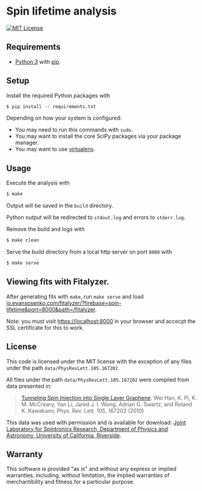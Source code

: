 # Spin lifetime analysis

[![MIT License](https://img.shields.io/github/license/evansosenko/spin-lifetime-analysis.svg)](./LICENSE.txt)

## Requirements

- [Python 3](http://www.python.org/)
  with [pip](http://www.pip-installer.org/).

## Setup

Install the required Python packages with

````bash
$ pip install -r requirements.txt
````

Depending on how your system is configured:

* You may need to run this commands with `sudo`.
* You may want to install the core SciPy packages via your package manager.
* You may want to use [virtualenv](http://www.virtualenv.org/en/latest/).

## Usage

Execute the analysis with

````bash
$ make
````

Output will be saved in the `build` directory.

Python output will be redirected to `stdout.log`
and errors to `stderr.log`.

Remove the build and logs with

````bash
$ make clean
````

Serve the build directory from a local http server on port `8000` with

````bash
$ make serve
````

## Viewing fits with Fitalyzer.

After generating fits with `make`, run `make serve` and load
[io.evansosenko.com/fitalyzer/?firebase=spin-lifetime&port=8000&path=/fitalyzer](http://io.evansosenko.com/fitalyzer/?firebase=spin-lifetime&port=8000&path=/fitalyzer).

Note: you must visit [https://localhost:8000](https://localhost:8000)
in your browser and accecpt the SSL certificate for this to work.

## License

This code is licensed under the MIT license
with the exception of any files under the path `data/PhysRevLett.105.167202`.

All files under the path `data/PhysRevLett.105.167202`
were compiled from data presented in:

> [Tunneling Spin Injection into Single Layer Graphene](http://link.aps.org/doi/10.1103/PhysRevLett.105.167202).
> Wei Han, K. Pi, K. M. McCreary, Yan Li, Jared J. I. Wong, Adrian G. Swartz, and Roland K. Kawakami, Phys. Rev. Lett. 105, 167202 (2010)

This data was used with permission and is available for download:
[Joint Laboratory for Spintronics Research, Department of Physics and Astronomy, University of California, Riverside](http://physics.ucr.edu/~kawakami/jlsrPublications.html).

## Warranty

This software is provided "as is" and without any express or
implied warranties, including, without limitation, the implied
warranties of merchantibility and fitness for a particular
purpose.
